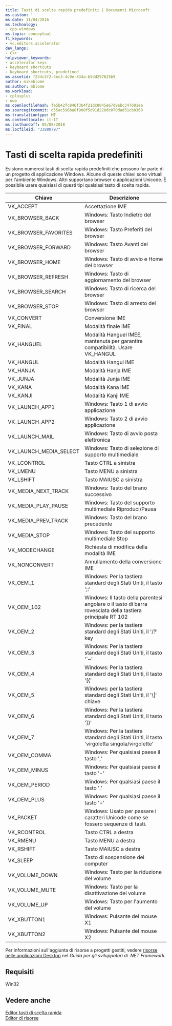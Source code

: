 ```yaml
---
title: Tasti di scelta rapida predefiniti | Documenti Microsoft
ms.custom: ''
ms.date: 11/04/2016
ms.technology:
- cpp-windows
ms.topic: conceptual
f1_keywords:
- vc.editors.accelerator
dev_langs:
- C++
helpviewer_keywords:
- accelerator keys
- keyboard shortcuts
- keyboard shortcuts, predefined
ms.assetid: f234c5f2-4ec3-4c9e-834a-b5dd297625b9
author: mikeblome
ms.author: mblome
ms.workload:
- cplusplus
- uwp
ms.openlocfilehash: fa5b42fc846f3b4f21dc8045e67d8ebc347601ea
ms.sourcegitcommit: d55ac596ba8f908f5d91d228dc070dad31cb8360
ms.translationtype: MT
ms.contentlocale: it-IT
ms.lasthandoff: 05/08/2018
ms.locfileid: "33880797"
---
```

# <a name="predefined-accelerator-keys"></a>Tasti di scelta rapida predefiniti
Esistono numerosi tasti di scelta rapida predefiniti che possono far parte di un progetto di applicazione Windows. Alcune di queste chiavi sono virtuali per l'ambiente Windows. Altri supportano browser o applicazioni Unicode. È possibile usare qualsiasi di questi tipi qualsiasi tasto di scelta rapida.  
  
|Chiave|Descrizione|  
|---------|-----------------|  
|VK_ACCEPT|Accettazione IME|  
|VK_BROWSER_BACK|Windows: Tasto Indietro del browser|  
|VK_BROWSER_FAVORITES|Windows: Tasto Preferiti del browser|  
|VK_BROWSER_FORWARD|Windows: Tasto Avanti del browser|  
|VK_BROWSER_HOME|Windows: Tasto di avvio e Home del browser|  
|VK_BROWSER_REFRESH|Windows: Tasto di aggiornamento del browser|  
|VK_BROWSER_SEARCH|Windows: Tasto di ricerca del browser|  
|VK_BROWSER_STOP|Windows: Tasto di arresto del browser|  
|VK_CONVERT|Conversione IME|  
|VK_FINAL|Modalità finale IME|  
|VK_HANGUEL|Modalità Hanguel IMEE, mantenuta per garantire compatibilità. Usare VK_HANGUL|  
|VK_HANGUL|Modalità Hangul IME|  
|VK_HANJA|Modalità Hanja IME|  
|VK_JUNJA|Modalità Junja IME|  
|VK_KANA|Modalità Kana IME|  
|VK_KANJI|Modalità Kanji IME|  
|VK_LAUNCH_APP1|Windows: Tasto 1 di avvio applicazione|  
|VK_LAUNCH_APP2|Windows: Tasto 2 di avvio applicazione|  
|VK_LAUNCH_MAIL|Windows: Tasto di avvio posta elettronica|  
|VK_LAUNCH_MEDIA_SELECT|Windows: Tasto di selezione di supporto multimediale|  
|VK_LCONTROL|Tasto CTRL a sinistra|  
|VK_LMENU|Tasto MENU a sinistra|  
|VK_LSHIFT|Tasto MAIUSC a sinistra|  
|VK_MEDIA_NEXT_TRACK|Windows: Tasto del brano successivo|  
|VK_MEDIA_PLAY_PAUSE|Windows: Tasto del supporto multimediale Riproduci/Pausa|  
|VK_MEDIA_PREV_TRACK|Windows: Tasto del brano precedente|  
|VK_MEDIA_STOP|Windows: Tasto del supporto multimediale Stop|  
|VK_MODECHANGE|Richiesta di modifica della modalità IME|  
|VK_NONCONVERT|Annullamento della conversione IME|  
|VK_OEM_1|Windows: Per la tastiera standard degli Stati Uniti, il tasto ';:'|  
|VK_OEM_102|Windows: Il tasto della parentesi angolare o il tasto di barra rovesciata della tastiera principale RT 102|  
|VK_OEM_2|Windows: per la tastiera standard degli Stati Uniti, il '/?' key|  
|VK_OEM_3|Windows: Per la tastiera standard degli Stati Uniti, il tasto '`~'|  
|VK_OEM_4|Windows: Per la tastiera standard degli Stati Uniti, il tasto '[{'|  
|VK_OEM_5|Windows: per la tastiera standard degli Stati Uniti, il '\\&#124;' chiave|  
|VK_OEM_6|Windows: Per la tastiera standard degli Stati Uniti, il tasto ']}'|  
|VK_OEM_7|Windows: Per la tastiera standard degli Stati Uniti, il tasto 'virgoletta singola/virgolette'|  
|VK_OEM_COMMA|Windows: Per qualsiasi paese il tasto ','|  
|VK_OEM_MINUS|Windows: Per qualsiasi paese il tasto '-'|  
|VK_OEM_PERIOD|Windows: Per qualsiasi paese il tasto '.'|  
|VK_OEM_PLUS|Windows: Per qualsiasi paese il tasto '+'|  
|VK_PACKET|Windows: Usato per passare i caratteri Unicode come se fossero sequenze di tasti.|  
|VK_RCONTROL|Tasto CTRL a destra|  
|VK_RMENU|Tasto MENU a destra|  
|VK_RSHIFT|Tasto MAIUSC a destra|  
|VK_SLEEP|Tasto di sospensione del computer|  
|VK_VOLUME_DOWN|Windows: Tasto per la riduzione del volume|  
|VK_VOLUME_MUTE|Windows: Tasto per la disattivazione del volume|  
|VK_VOLUME_UP|Windows: Tasto per l'aumento del volume|  
|VK_XBUTTON1|Windows: Pulsante del mouse X1|  
|VK_XBUTTON2|Windows: Pulsante del mouse X2|  
  
 Per informazioni sull'aggiunta di risorse a progetti gestiti, vedere [risorse nelle applicazioni Desktop](/dotnet/framework/resources/index) nel *Guida per gli sviluppatori di .NET Framework.*  
  
## <a name="requirements"></a>Requisiti  
 Win32  
  
## <a name="see-also"></a>Vedere anche  
 [Editor tasti di scelta rapida](../windows/accelerator-editor.md)   
 [Editor di risorse](../windows/resource-editors.md)